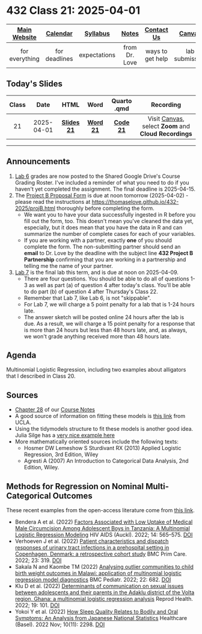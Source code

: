 # 432 Class 21: 2025-04-01

[Main Website](https://thomaselove.github.io/432-2025/) | [Calendar](https://thomaselove.github.io/432-2025/calendar.html) | [Syllabus](https://thomaselove.github.io/432-syllabus-2025/) | [Notes](https://thomaselove.github.io/432-notes/) | [Contact Us](https://thomaselove.github.io/432-2025/contact.html) | [Canvas](https://canvas.case.edu) | [Data and Code](https://github.com/THOMASELOVE/432-data) | [Sources](https://github.com/THOMASELOVE/432-classes-2024/tree/main/sources)
:-----------: | :--------------: | :----------: | :---------: | :-------------: | :-----------: | :------------: |:------:
for everything | for deadlines | expectations | from Dr. Love | ways to get help | lab submission | for downloads | to read

## Today's Slides

Class | Date | HTML | Word | Quarto .qmd | Recording
:---: | :--------: | :------: | :------: | :------: | :-------------:
21 | 2025-04-01 | **[Slides 21](https://thomaselove.github.io/432-slides-2025/slides21.html)** | **[Word 21](https://thomaselove.github.io/432-slides-2025/slides21w.docx)** | **[Code 21](https://github.com/THOMASELOVE/432-slides-2025/blob/main/slides21.qmd)** | Visit [Canvas](https://canvas.case.edu/), select **Zoom** and **Cloud Recordings**

---

## Announcements

1. [Lab 6](https://thomaselove.github.io/432-2025/lab6.html) grades are now posted to the Shared Google Drive's Course Grading Roster. I've included a reminder of what you need to do if you haven't yet completed the assignment. The final deadline is 2025-04-15.
2. The [Project B Proposal Form](https://bit.ly/432-2025-projB-proposal) is due at noon tomorrow (2025-04-02) - please read the instructions at <https://thomaselove.github.io/432-2025/projB.html> thoroughly before completing the form.
    - We want you to have your data successfully ingested in R before you fill out the form, too. This doesn't mean you've cleaned the data yet, especially, but it does mean that you have the data in R and can summarize the number of complete cases for each of your variables.
    - If you are working with a partner, exactly **one** of you should complete the form. The non-submitting partner should send an **email** to Dr. Love by the deadline with the subject line **432 Project B Partnership** confirming that you are working in a partnership and telling me the name of your partner.
3. [Lab 7](https://thomaselove.github.io/432-2025/lab7.html) is the final lab this term, and is due at noon on 2025-04-09.
    - There are four questions. You should be able to do all of questions 1-3 as well as part (a) of question 4 after today's class. You'll be able to do part (b) of question 4 after Thursday's Class 22.
    - Remember that Lab 7, like Lab 6, is not "skippable".
    - For Lab 7, we will charge a 5 point penalty for a lab that is 1-24 hours late.
    - The answer sketch will be posted online 24 hours after the lab is due. As a result, we will charge a 15 point penalty for a response that is more than 24 hours but less than 48 hours late, and, as always, we won't grade anything received more than 48 hours late.

## Agenda 

Multinomial Logistic Regression, including two examples about alligators that I described in Class 20.

## Sources

- [Chapter 28](https://thomaselove.github.io/432-notes/multinomial.html) of our [Course Notes](https://thomaselove.github.io/432-2025/notes.html)
- A good source of information on fitting these models is [this link](https://stats.idre.ucla.edu/r/dae/multinomial-logistic-regression/) from UCLA.
- Using the tidymodels structure to fit these models is another good idea. Julia Silge has a [very nice example here](https://juliasilge.com/blog/multinomial-volcano-eruptions/)
- More mathematically oriented sources include the following texts:
  - Hosmer DW Lemeshow S Sturdivant RX (2013) Applied Logistic Regression, 3rd Edition, Wiley
  - Agresti A (2007) An Introduction to Categorical Data Analysis, 2nd Edition, Wiley.

## Methods for Regression on Nominal Multi-Categorical Outcomes

These recent examples from the open-access literature come from [this link](https://github.com/THOMASELOVE/432-sources/blob/main/recent.md).

- Bendera A et al. (2022) [Factors Associated with Low Uptake of Medical Male Circumcision Among Adolescent Boys in Tanzania: A Multinomial Logistic Regression Modeling](https://www.ncbi.nlm.nih.gov/pmc/articles/PMC9785118/) HIV AIDS (Auckl). 2022; 14: 565–575. [DOI](https://doi.org/10.2147%2FHIV.S387380)
- Verhoeven J et al. (2022) [Patient characteristics and dispatch responses of urinary tract infections in a prehospital setting in Copenhagen, Denmark: a retrospective cohort study](https://www.ncbi.nlm.nih.gov/pmc/articles/PMC9736713/) BMC Prim Care. 2022; 23: 319. [DOI](https://doi.org/10.1186%2Fs12875-022-01915-4)
- Sakala N and Kaombe TM (2022) [Analysing outlier communities to child birth weight outcomes in Malawi: application of multinomial logistic regression model diagnostics](https://www.ncbi.nlm.nih.gov/pmc/articles/PMC9701370/) BMC Pediatr. 2022; 22: 682. [DOI](https://doi.org/10.1186%2Fs12887-022-03742-z)
- Klu D et al. (2022) [Determinants of communication on sexual issues between adolescents and their parents in the Adaklu district of the Volta region, Ghana: a multinomial logistic regression analysis](https://www.ncbi.nlm.nih.gov/pmc/articles/PMC9044737/) Reprod Health. 2022; 19: 101. [DOI](https://doi.org/10.1186%2Fs12978-022-01402-0)
- Yokoi Y et al. (2022) [How Sleep Quality Relates to Bodily and Oral Symptoms: An Analysis from Japanese National Statistics](https://www.ncbi.nlm.nih.gov/pmc/articles/PMC9690173/) Healthcare (Basel). 2022 Nov; 10(11): 2298. [DOI](https://doi.org/10.3390%2Fhealthcare10112298)

